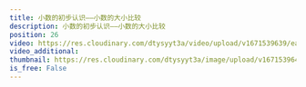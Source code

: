 ```yaml
---
title: 小数的初步认识——小数的大小比较
description: 小数的初步认识——小数的大小比较
position: 26
video: https://res.cloudinary.com/dtysyyt3a/video/upload/v1671539639/easymath/3年级下/07单元小数的初步认识/wnmp4wvmnlykvnce4q6z.mp4
video_additional: 
thumbnail: https://res.cloudinary.com/dtysyyt3a/image/upload/v1671539641/easymath/3年级下/07单元小数的初步认识/vazzaym0yntqhvocp8hw.png
is_free: False
---
```

